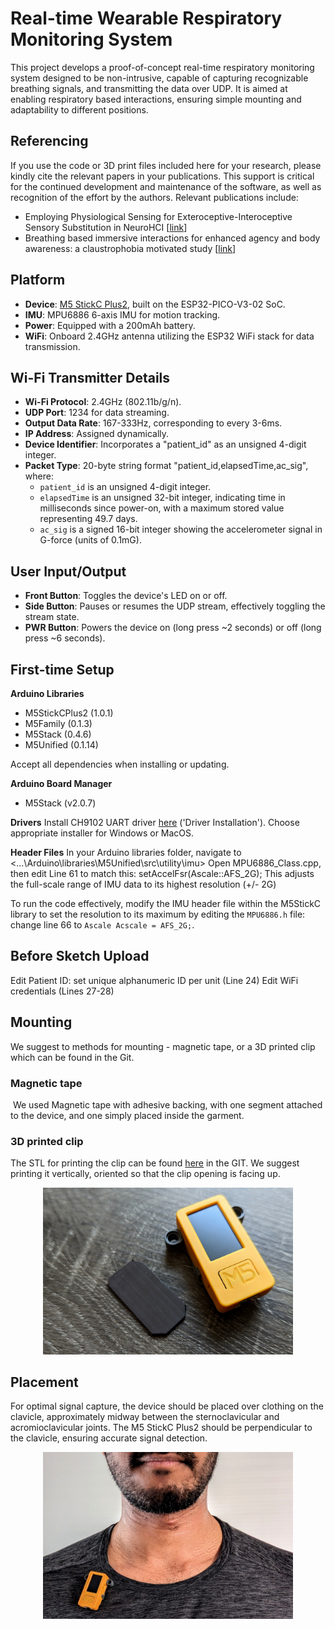 # Real-time Wearable Respiratory Monitoring System

This project develops a proof-of-concept real-time respiratory monitoring system designed to be non-intrusive, capable of capturing recognizable breathing signals, and transmitting the data over UDP. It is aimed at enabling respiratory based interactions, ensuring simple mounting and adaptability to different positions.

## Referencing

If you use the code or 3D print files included here for your research, please kindly cite the relevant papers in your publications. This support is critical for the continued development and maintenance of the software, as well as recognition of the effort by the authors. Relevant publications include:
* Employing Physiological Sensing for Exteroceptive-Interoceptive Sensory Substitution in NeuroHCI \[[link](https://dl.acm.org/doi/full/10.1145/3544549.3585897)] 
* Breathing based immersive interactions for enhanced agency and body awareness: a claustrophobia motivated study \[[link](https://dl.acm.org/doi/full/10.1145/3544549.3585897)] 
## Platform

- **Device**: [M5 StickC Plus2](https://docs.m5stack.com/en/core/M5StickC%20PLUS2), built on the ESP32-PICO-V3-02 SoC.
- **IMU**: MPU6886 6-axis IMU for motion tracking.
- **Power**: Equipped with a 200mAh battery.
- **WiFi**: Onboard 2.4GHz antenna utilizing the ESP32 WiFi stack for data transmission.


## Wi-Fi Transmitter Details

- **Wi-Fi Protocol**: 2.4GHz (802.11b/g/n).
- **UDP Port**: 1234 for data streaming.
- **Output Data Rate**: 167-333Hz, corresponding to every 3-6ms.
- **IP Address**: Assigned dynamically.
- **Device Identifier**: Incorporates a "patient_id" as an unsigned 4-digit integer.
- **Packet Type**: 20-byte string format "patient_id,elapsedTime,ac_sig", where:
  - `patient_id` is an unsigned 4-digit integer.
  - `elapsedTime` is an unsigned 32-bit integer, indicating time in milliseconds since power-on, with a maximum stored value representing 49.7 days.
  - `ac_sig` is a signed 16-bit integer showing the accelerometer signal in G-force (units of 0.1mG).

## User Input/Output

- **Front Button**: Toggles the device's LED on or off.
- **Side Button**: Pauses or resumes the UDP stream, effectively toggling the stream state.
- **PWR Button**: Powers the device on (long press ~2 seconds) or off (long press ~6 seconds).

## First-time Setup

**Arduino Libraries**
- M5StickCPlus2 (1.0.1)
- M5Family (0.1.3)
- M5Stack (0.4.6)
- M5Unified (0.1.14)

Accept all dependencies when installing or updating.

**Arduino Board Manager**
- M5Stack (v2.0.7)

**Drivers**
Install CH9102 UART driver [here](https://docs.m5stack.com/en/core/M5StickC%20PLUS2) ('Driver Installation').
Choose appropriate installer for Windows or MacOS.

**Header Files**
In your Arduino libraries folder, navigate to <...\Arduino\libraries\M5Unified\src\utility\imu>
Open MPU6886_Class.cpp, then edit Line 61 to match this: setAccelFsr(Ascale::AFS_2G);
This adjusts the full-scale range of IMU data to its highest resolution (+/- 2G)

To run the code effectively, modify the IMU header file within the M5StickC library to set the resolution to its maximum by editing the `MPU6886.h` file: change line 66 to `Ascale Acscale = AFS_2G;`.

## Before Sketch Upload

Edit Patient ID: set unique alphanumeric ID per unit (Line 24)
Edit WiFi credentials (Lines 27-28)

## Mounting

We suggest to methods for mounting - magnetic tape, or a 3D printed clip which can be found in the Git.
### Magnetic tape
 We used Magnetic tape with adhesive backing, with one segment attached to the device, and one simply placed inside the garment. 
 
### 3D printed clip
The STL for printing the clip can be found [here](https://github.com/Nmbr6/breathing-clip/blob/main/Sensor%20Clip.STL) in the GIT. We suggest printing it vertically, oriented so that the clip opening is facing up.

<p align="center">
   <img src="https://raw.githubusercontent.com/Nmbr6/breathing-clip/main/Figures/sensor%202.jpg?token=GHSAT0AAAAAACODQH7HHRZ7BNCIGNU4TO7WZRHVDFQ" width="400"/> 
</p>

## Placement

For optimal signal capture, the device should be placed over clothing on the clavicle, approximately midway between the sternoclavicular and acromioclavicular joints. The M5 StickC Plus2 should be perpendicular to the clavicle, ensuring accurate signal detection.

<p align="center">
  <img src="https://raw.githubusercontent.com/Nmbr6/breathing-clip/main/Figures/sensor%201.jpg?token=GHSAT0AAAAAACODQH7HNZP7RFBZG6IX2DH2ZRHVCOA" width="400"/>
</p>
